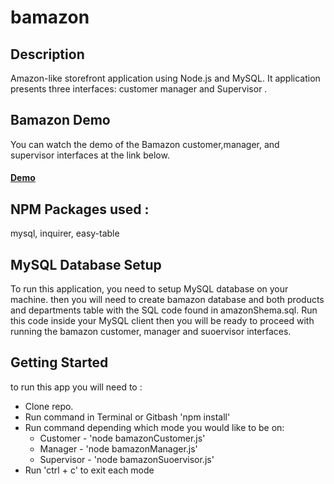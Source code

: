 # bamazon

## **Description**
Amazon-like storefront application using Node.js and MySQL. It application presents three interfaces: customer manager and Supervisor .


## **Bamazon Demo**
You can  watch the demo of the Bamazon customer,manager, and supervisor interfaces at the link below. 
 #### [Demo](https://drive.google.com/file/d/1DvVVAxkm9J55lnXz6ph0w35bYYc8Gx1S/view)


## **NPM Packages used :**
mysql, inquirer, easy-table


## **MySQL Database Setup**
To run this application, you need to setup  MySQL database  on your machine. then you will need to create bamazon database and both products and departments table with the SQL code found in amazonShema.sql. Run this code inside your MySQL client then you will be ready to proceed with running the bamazon customer, manager and suoervisor interfaces.


## **Getting Started**
to run this app you will need to :
* Clone repo.
* Run command in Terminal or Gitbash 'npm install'
* Run command depending which mode you would like to be on:
    * Customer - 'node  bamazonCustomer.js'
    * Manager - 'node bamazonManager.js'
    * Supervisor - 'node bamazonSuoervisor.js'
* Run 'ctrl + c' to exit each mode



